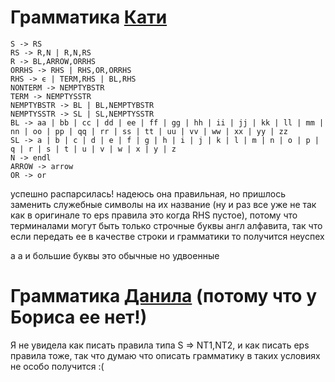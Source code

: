 # Грамматика [Кати](https://github.com/rediska0123/fl_2020_spbu_spr/)
```
S -> RS
RS -> R,N | R,N,RS
R -> BL,ARROW,ORRHS
ORRHS -> RHS | RHS,OR,ORRHS
RHS -> ϵ | TERM,RHS | BL,RHS
NONTERM -> NEMPTYBSTR
TERM -> NEMPTYSSTR
NEMPTYBSTR -> BL | BL,NEMPTYBSTR
NEMPTYSSTR -> SL | SL,NEMPTYSSTR
BL -> aa | bb | cc | dd | ee | ff | gg | hh | ii | jj | kk | ll | mm | nn | oo | pp | qq | rr | ss | tt | uu | vv | ww | xx | yy | zz
SL -> a | b | c | d | e | f | g | h | i | j | k | l | m | n | o | p | q | r | s | t | u | v | w | x | y | z
N -> endl
ARROW -> arrow
OR -> or
```
успешно распарсилась!
надеюсь она правильная, но пришлось заменить служебные символы на их название (ну и раз все уже не так как в оригинале то eps правила это когда RHS пустое), потому что терминалами могут быть только строчные буквы англ алфавита,
так что если передать ее в качестве строки и грамматики то получится неуспех

а а и большие буквы это обычные но удвоенные

# Грамматика [Данила](https://github.com/HandlessMidas/fl_2020_spbu_spr) (потому что у Бориса ее нет!)
Я не увидела как писать правила типа S => NT1,NT2, 
и как писать eps правила тоже, так что думаю что описать грамматику в таких условиях не особо получится :(
